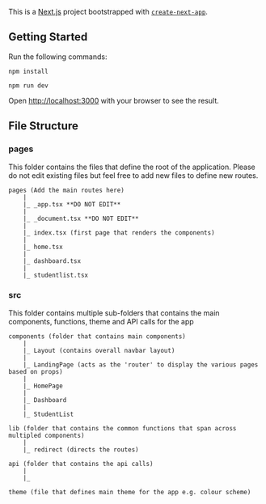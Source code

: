 This is a [Next.js](https://nextjs.org/) project bootstrapped with [`create-next-app`](https://github.com/vercel/next.js/tree/canary/packages/create-next-app).

## Getting Started

Run the following commands: 

```
npm install 

npm run dev 
```

Open [http://localhost:3000](http://localhost:3000) with your browser to see the result.

## File Structure 

### pages 
This folder contains the files that define the root of the application. Please do not edit existing files but feel free to add new files to define new routes. 
```
pages (Add the main routes here)
    |
    |_ _app.tsx **DO NOT EDIT** 
    |
    |_ _document.tsx **DO NOT EDIT** 
    |
    |_ index.tsx (first page that renders the components)
    |
    |_ home.tsx
    |
    |_ dashboard.tsx
    |
    |_ studentlist.tsx 

``` 

### src 
This folder contains multiple sub-folders that contains the main components, functions, theme and API calls for the app 

```
components (folder that contains main components)
    |
    |_ Layout (contains overall navbar layout)
    |
    |_ LandingPage (acts as the 'router' to display the various pages based on props)
    |
    |_ HomePage
    |
    |_ Dashboard
    |
    |_ StudentList 

lib (folder that contains the common functions that span across multipled components)
    |
    |_ redirect (directs the routes)

api (folder that contains the api calls)
    |
    |_ 

theme (file that defines main theme for the app e.g. colour scheme)
```
